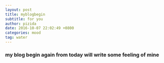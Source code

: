 ```yaml
---
layout: post
title: myblogbegin
subtitle: for you
author: pizida
date: 2016-10-07 22:02:49 +0800
categories: mood
tag: water
---
```

### my blog begin again from today will write some feeling of mine
